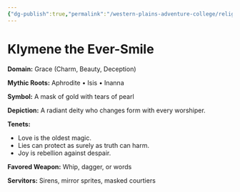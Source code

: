 ```yaml
---
{"dg-publish":true,"permalink":"/western-plains-adventure-college/religion/pantheon-of-the-nine-currents/klymene-the-ever-smile/"}
---
```



# Klymene the Ever-Smile

**Domain:** Grace (Charm, Beauty, Deception)

**Mythic Roots:** Aphrodite • Isis • Inanna

**Symbol:** A mask of gold with tears of pearl

**Depiction:**
A radiant deity who changes form with every worshiper.

**Tenets:**
- Love is the oldest magic.
- Lies can protect as surely as truth can harm.
- Joy is rebellion against despair.

**Favored Weapon:** Whip, dagger, or words

**Servitors:** Sirens, mirror sprites, masked courtiers
